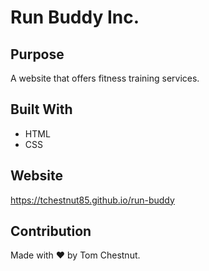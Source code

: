 # Run Buddy Inc.

## Purpose
A website that offers fitness training services.

## Built With
* HTML
* CSS

## Website
https://tchestnut85.github.io/run-buddy

## Contribution
Made with ❤️ by Tom Chestnut.